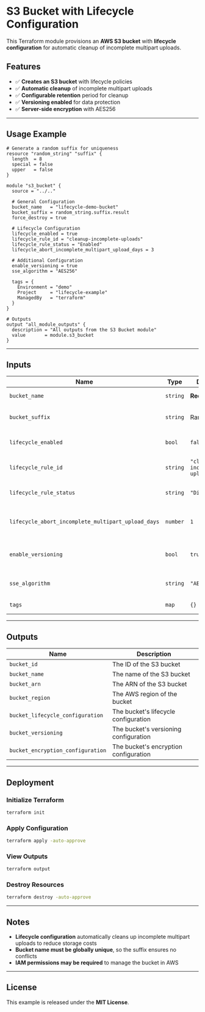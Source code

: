 # S3 Bucket with Lifecycle Configuration

This Terraform module provisions an **AWS S3 bucket** with **lifecycle configuration** for automatic cleanup of incomplete multipart uploads.

## Features

- ✅ **Creates an S3 bucket** with lifecycle policies
- ✅ **Automatic cleanup** of incomplete multipart uploads
- ✅ **Configurable retention** period for cleanup
- ✅ **Versioning enabled** for data protection
- ✅ **Server-side encryption** with AES256

---

## Usage Example

```hcl
# Generate a random suffix for uniqueness
resource "random_string" "suffix" {
  length  = 8
  special = false
  upper   = false
}

module "s3_bucket" {
  source = "../.."

  # General Configuration
  bucket_name   = "lifecycle-demo-bucket"
  bucket_suffix = random_string.suffix.result
  force_destroy = true

  # Lifecycle Configuration
  lifecycle_enabled = true
  lifecycle_rule_id = "cleanup-incomplete-uploads"
  lifecycle_rule_status = "Enabled"
  lifecycle_abort_incomplete_multipart_upload_days = 3

  # Additional Configuration
  enable_versioning = true
  sse_algorithm = "AES256"

  tags = {
    Environment = "demo"
    Project     = "lifecycle-example"
    ManagedBy   = "terraform"
  }
}

# Outputs
output "all_module_outputs" {
  description = "All outputs from the S3 Bucket module"
  value       = module.s3_bucket
}
```

---

## Inputs

| Name | Type | Default | Description |
|------|------|---------|-------------|
| `bucket_name` | `string` | **Required** | Name of the S3 bucket |
| `bucket_suffix` | `string` | Random | Unique suffix for bucket name |
| `lifecycle_enabled` | `bool` | `false` | Enable lifecycle configuration |
| `lifecycle_rule_id` | `string` | `"cleanup-incomplete-uploads"` | Unique ID for the lifecycle rule |
| `lifecycle_rule_status` | `string` | `"Disabled"` | Status: "Enabled" or "Disabled" |
| `lifecycle_abort_incomplete_multipart_upload_days` | `number` | `1` | Days before cleaning up incomplete uploads |
| `enable_versioning` | `bool` | `true` | Enable versioning for the bucket |
| `sse_algorithm` | `string` | `"AES256"` | Server-side encryption algorithm |
| `tags` | `map` | `{}` | Tags for the bucket |

---

## Outputs

| Name | Description |
|------|-------------|
| `bucket_id` | The ID of the S3 bucket |
| `bucket_name` | The name of the S3 bucket |
| `bucket_arn` | The ARN of the S3 bucket |
| `bucket_region` | The AWS region of the bucket |
| `bucket_lifecycle_configuration` | The bucket's lifecycle configuration |
| `bucket_versioning` | The bucket's versioning configuration |
| `bucket_encryption_configuration` | The bucket's encryption configuration |

---

## Deployment

### Initialize Terraform

```sh
terraform init
```

### Apply Configuration

```sh
terraform apply -auto-approve
```

### View Outputs

```sh
terraform output
```

### Destroy Resources

```sh
terraform destroy -auto-approve
```

---

## Notes

- **Lifecycle configuration** automatically cleans up incomplete multipart uploads to reduce storage costs
- **Bucket name must be globally unique**, so the suffix ensures no conflicts
- **IAM permissions may be required** to manage the bucket in AWS

---

## License

This example is released under the **MIT License**.
